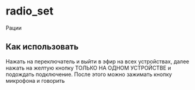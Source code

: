 # radio_set

Рации

## Как использовать

Нажать на переключатель и выйти в эфир на всех устройствах, далее нажать на желтую кнопку ТОЛЬКО НА ОДНОМ УСТРОЙСТВЕ и подождать подключение. После этого можно зажимать кнопку микрофона и говорить